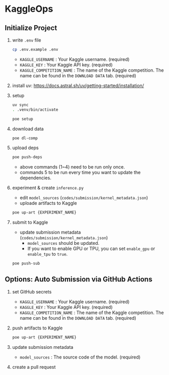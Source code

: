 # KaggleOps

## Initialize Project

1. write `.env` file

   ```bash
   cp .env.example .env
   ```

   - `KAGGLE_USERNAME` : Your Kaggle username. (required)
   - `KAGGLE_KEY` : Your Kaggle API key. (required)
   - `KAGGLE_COMPETITION_NAME` : The name of the Kaggle competition. The name can be found in the `DOWNLOAD DATA` tab. (required)

2. install uv: https://docs.astral.sh/uv/getting-started/installation/

3. setup

   ```bash
   uv sync
   . .venv/bin/activate
   ```

   ```bash
   poe setup
   ```

4. download data

   ```bash
   poe dl-comp
   ```

5. upload deps

   ```bash
   poe push-deps
   ```

   - above commands (1~4) need to be run only once.
   - commands 5 to be run every time you want to update the dependencies.

6. experiment & create `inference.py`

   - edit `model_sources` (`codes/submission/kernel_metadata.json`)
   - uploade artifacts to Kaggle

   ```bash
   poe up-art {EXPERIMENT_NAME}
   ```

7. submit to Kaggle

   - update submission metadata (`codes/submission/kernel_metadata.json`)
     - `model_sources` should be updated.
     - If you want to enable GPU or TPU, you can set `enable_gpu` or `enable_tpu` to `true`.

   ```bash
   poe push-sub
   ```

## Options: Auto Submission via GitHub Actions

1. set GitHub secrets

   - `KAGGLE_USERNAME` : Your Kaggle username. (required)
   - `KAGGLE_KEY` : Your Kaggle API key. (required)
   - `KAGGLE_COMPETITION_NAME` : The name of the Kaggle competition. The name can be found in the `DOWNLOAD DATA` tab. (required)

2. push artifacts to Kaggle

   ```bash
   poe up-art {EXPERIMENT_NAME}
   ```

3. update submission metadata

   - `model_sources` : The source code of the model. (required)

4. create a pull request

